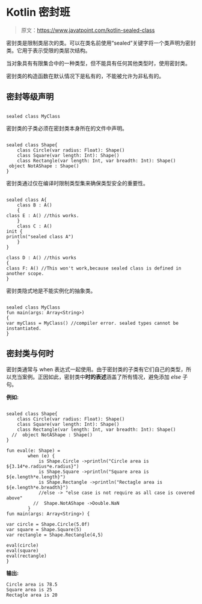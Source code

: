 # Kotlin 密封班

> 原文：<https://www.javatpoint.com/kotlin-sealed-class>

密封类是限制类层次的类。可以在类名前使用“sealed”关键字将一个类声明为密封类。它用于表示受限的类层次结构。

当对象具有有限集合中的一种类型，但不能具有任何其他类型时，使用密封类。

密封类的构造函数在默认情况下是私有的，不能被允许为非私有的。

## 密封等级声明

```

sealed class MyClass

```

密封类的子类必须在密封类本身所在的文件中声明。

```

sealed class Shape{
    class Circle(var radius: Float): Shape()
    class Square(var length: Int): Shape()
    class Rectangle(var length: Int, var breadth: Int): Shape()
 object NotAShape : Shape()
}

```

密封类通过仅在编译时限制类型集来确保类型安全的重要性。

```

sealed class A{
    class B : A()
    {
class E : A() //this works.
    }
    class C : A()
init {
println("sealed class A")
    }
}

class D : A() //this works
{
class F: A() //This won't work,because sealed class is defined in another scope.
}

```

密封类隐式地是不能实例化的抽象类。

```

sealed class MyClass
fun main(args: Array<String>)
{
var myClass = MyClass() //compiler error. sealed types cannot be instantiated.
}

```

## 密封类与何时

密封类通常与 when 表达式一起使用。由于密封类的子类有它们自己的类型，所以充当案例。正因如此，密封类中**时的表述**涵盖了所有情况，避免添加 *else* 子句。

**例如:**

```

sealed class Shape{
    class Circle(var radius: Float): Shape()
    class Square(var length: Int): Shape()
    class Rectangle(var length: Int, var breadth: Int): Shape()
  //  object NotAShape : Shape()
}

fun eval(e: Shape) =
        when (e) {
            is Shape.Circle ->println("Circle area is ${3.14*e.radius*e.radius}")
            is Shape.Square ->println("Square area is ${e.length*e.length}")
            is Shape.Rectangle ->println("Rectagle area is ${e.length*e.breadth}")
            //else -> "else case is not require as all case is covered above"
          //  Shape.NotAShape ->Double.NaN
        }
fun main(args: Array<String>) {

var circle = Shape.Circle(5.0f)
var square = Shape.Square(5)
var rectangle = Shape.Rectangle(4,5)

eval(circle)
eval(square)
eval(rectangle)
}

```

**输出:**

```
Circle area is 78.5
Square area is 25
Rectagle area is 20

```